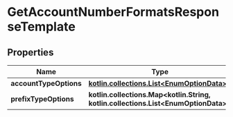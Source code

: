
# GetAccountNumberFormatsResponseTemplate

## Properties
| Name | Type | Description | Notes |
| ------------ | ------------- | ------------- | ------------- |
| **accountTypeOptions** | [**kotlin.collections.List&lt;EnumOptionData&gt;**](EnumOptionData.md) |  |  [optional] |
| **prefixTypeOptions** | **kotlin.collections.Map&lt;kotlin.String, kotlin.collections.List&lt;EnumOptionData&gt;&gt;** |  |  [optional] |



